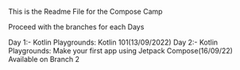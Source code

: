 This is the Readme File for the Compose Camp


Proceed with the branches for each Days

Day 1:- Kotlin Playgrounds: Kotlin 101(13/09/2022)
Day 2:- Kotlin Playgrounds: Make your first app using Jetpack Compose(16/09/22) Available on Branch 2

